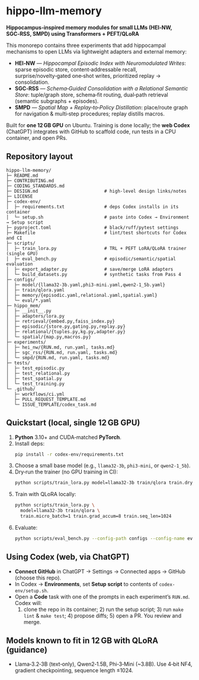 # hippo-llm-memory

**Hippocampus‑inspired memory modules for small LLMs (HEI‑NW, SGC‑RSS, SMPD) using Transformers + PEFT/QLoRA**

This monorepo contains three experiments that add hippocampal mechanisms to open LLMs via lightweight adapters and external memory:

- **HEI‑NW** — *Hippocampal Episodic Index with Neuromodulated Writes*: sparse episodic store, content‑addressable recall, surprise/novelty‑gated one‑shot writes, prioritized replay → consolidation.
- **SGC‑RSS** — *Schema‑Guided Consolidation with a Relational Semantic Store*: tuple/graph store, schema‑fit routing, dual‑path retrieval (semantic subgraphs + episodes).
- **SMPD** — *Spatial Map + Replay‑to‑Policy Distillation*: place/route graph for navigation & multi‑step procedures; replay distills macros.

Built for **one 12 GB GPU** on Ubuntu. Training is done locally; the **web Codex** (ChatGPT) integrates with GitHub to scaffold code, run tests in a CPU container, and open PRs.

## Repository layout

```
hippo-llm-memory/
├─ README.md
├─ CONTRIBUTING.md
├─ CODING_STANDARDS.md
├─ DESIGN.md                         # high-level design links/notes
├─ LICENSE
├─ codex-env/
│  ├─ requirements.txt               # deps Codex installs in its container
│  └─ setup.sh                       # paste into Codex → Environment → Setup script
├─ pyproject.toml                    # black/ruff/pytest settings
├─ Makefile                          # lint/test shortcuts for Codex and CI
├─ scripts/
│  ├─ train_lora.py                  # TRL + PEFT LoRA/QLoRA trainer (single GPU)
│  ├─ eval_bench.py                  # episodic/semantic/spatial evaluation
│  ├─ export_adapter.py              # save/merge LoRA adapters
│  └─ build_datasets.py              # synthetic tasks from Pass 4
├─ configs/
│  ├─ model/{llama32-3b.yaml,phi3-mini.yaml,qwen2-1_5b.yaml}
│  ├─ train/qlora.yaml
│  ├─ memory/{episodic.yaml,relational.yaml,spatial.yaml}
│  └─ eval/*.yaml
├─ hippo_mem/
│  ├─ __init__.py
│  ├─ adapters/lora.py
│  ├─ retrieval/{embed.py,faiss_index.py}
│  ├─ episodic/{store.py,gating.py,replay.py}
│  ├─ relational/{tuples.py,kg.py,adapter.py}
│  └─ spatial/{map.py,macros.py}
├─ experiments/
│  ├─ hei_nw/{RUN.md, run.yaml, tasks.md}
│  ├─ sgc_rss/{RUN.md, run.yaml, tasks.md}
│  └─ smpd/{RUN.md, run.yaml, tasks.md}
├─ tests/
│  ├─ test_episodic.py
│  ├─ test_relational.py
│  ├─ test_spatial.py
│  └─ test_training.py
└─ .github/
   ├─ workflows/ci.yml
   ├─ PULL_REQUEST_TEMPLATE.md
   └─ ISSUE_TEMPLATE/codex_task.md
```

## Quickstart (local, single 12 GB GPU)

1. **Python** 3.10+ and CUDA‑matched **PyTorch**.
2. Install deps:
   ```bash
   pip install -r codex-env/requirements.txt
   ```
3. Choose a small base model (e.g., `llama32-3b`, `phi3-mini`, or `qwen2-1_5b`).
4. Dry‑run the trainer (no GPU training in CI):
   ```bash
   python scripts/train_lora.py model=llama32-3b train/qlora train.dry_run=true
   ```
5. Train with QLoRA locally:
   ```bash
   python scripts/train_lora.py \
     model=llama32-3b train/qlora \
     train.micro_batch=1 train.grad_accum=8 train.seq_len=1024
   ```
6. Evaluate:
   ```bash
   python scripts/eval_bench.py --config-path configs --config-name eval/bench.yaml
   ```

## Using Codex (web, via ChatGPT)

- **Connect GitHub** in ChatGPT → Settings → Connected apps → GitHub (choose this repo).
- In Codex → **Environments**, set **Setup script** to contents of `codex-env/setup.sh`.
- Open a **Code** task with one of the prompts in each experiment’s `RUN.md`. Codex will:
  1. clone the repo in its container; 2) run the setup script; 3) run `make lint` & `make test`; 4) propose diffs; 5) open a PR. You review and merge.

## Models known to fit in 12 GB with QLoRA (guidance)

- Llama‑3.2‑3B (text‑only), Qwen2‑1.5B, Phi‑3‑Mini (\~3.8B). Use 4‑bit NF4, gradient checkpointing, sequence length ≤1024.
